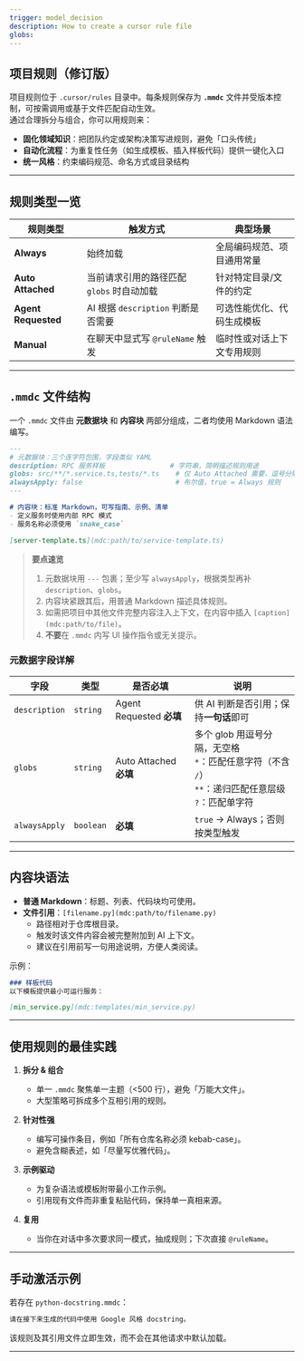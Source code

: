 ```yaml
---
trigger: model_decision
description: How to create a cursor rule file
globs:
---
```

## 项目规则（修订版）

项目规则位于 `.cursor/rules` 目录中。每条规则保存为 **`.mmdc`** 文件并受版本控制，可按需调用或基于文件匹配自动生效。  
通过合理拆分与组合，你可以用规则来：

- **固化领域知识**：把团队约定或架构决策写进规则，避免「口头传统」  
- **自动化流程**：为重复性任务（如生成模板、插入样板代码）提供一键化入口  
- **统一风格**：约束编码规范、命名方式或目录结构  

---

## 规则类型一览

| 规则类型 | 触发方式 | 典型场景 |
| -------- | -------- | -------- |
| **Always** | 始终加载 | 全局编码规范、项目通用常量 |
| **Auto Attached** | 当前请求引用的路径匹配 `globs` 时自动加载 | 针对特定目录/文件的约定 |
| **Agent Requested** | AI 根据 `description` 判断是否需要 | 可选性能优化、代码生成模板 |
| **Manual** | 在聊天中显式写 `@ruleName` 触发 | 临时性或对话上下文专用规则 |

---

## `.mmdc` 文件结构

一个 `.mmdc` 文件由 **元数据块** 和 **内容块** 两部分组成，二者均使用 Markdown 语法编写。

````markdown
---
# 元数据块：三个连字符包围，字段类似 YAML
description: RPC 服务样板                # 字符串，简明描述规则用途
globs: src/**/*.service.ts,tests/*.ts    # 仅 Auto Attached 需要，逗号分隔 glob
alwaysApply: false                       # 布尔值，true = Always 规则
---

# 内容块：标准 Markdown，可写指南、示例、清单
- 定义服务时使用内部 RPC 模式  
- 服务名称必须使用 `snake_case`

[server-template.ts](mdc:path/to/service-template.ts)                       <!-- 引用文件示例 -->
````
> **要点速览**  
> 1. 元数据块用 `---` 包裹；至少写 `alwaysApply`，根据类型再补 `description`、`globs`。  
> 2. 内容块紧跟其后，用普通 Markdown 描述具体规则。  
> 3. 如需把项目中其他文件完整内容注入上下文，在内容中插入 `[caption](mdc:path/to/file)`。  
> 4. **不要**在 `.mmdc` 内写 UI 操作指令或无关提示。

### 元数据字段详解

| 字段 | 类型 | 是否必填 | 说明 |
| ---- | ---- | -------- | ---- |
| `description` | `string` | Agent Requested **必填** | 供 AI 判断是否引用；保持**一句话**即可 |
| `globs` | `string` | Auto Attached **必填** | 多个 glob 用逗号分隔，无空格<br>`*`：匹配任意字符（不含 `/`）<br>`**`：递归匹配任意层级<br>`?`：匹配单字符 |
| `alwaysApply` | `boolean` | **必填** | `true` → Always；否则按类型触发 |

---

## 内容块语法

- **普通 Markdown**：标题、列表、代码块均可使用。  
- **文件引用**：`[filename.py](mdc:path/to/filename.py)`  
  - 路径相对于仓库根目录。  
  - 触发时该文件内容会被完整附加到 AI 上下文。  
  - 建议在引用前写一句用途说明，方便人类阅读。  

示例：

```markdown
### 样板代码
以下模板提供最小可运行服务：

[min_service.py](mdc:templates/min_service.py)
```

---

## 使用规则的最佳实践

1. **拆分 & 组合**  
   - 单一 `.mmdc` 聚焦单一主题（<500 行），避免「万能大文件」。  
   - 大型策略可拆成多个互相引用的规则。  

2. **针对性强**  
   - 编写可操作条目，例如「所有仓库名称必须 kebab-case」。  
   - 避免含糊表述，如「尽量写优雅代码」。  

3. **示例驱动**  
   - 为复杂语法或模板附带最小工作示例。  
   - 引用现有文件而非重复粘贴代码，保持单一真相来源。  

4. **复用**  
   - 当你在对话中多次要求同一模式，抽成规则；下次直接 `@ruleName`。  

---

## 手动激活示例

若存在 `python-docstring.mmdc`：

```markdown
请在接下来生成的代码中使用 Google 风格 docstring。  
```

该规则及其引用文件立即生效，而不会在其他请求中默认加载。

---
